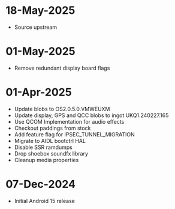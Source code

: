 # 18-May-2025
- Source upstream

# 01-May-2025
- Remove redundant display board flags

# 01-Apr-2025
- Update blobs to OS2.0.5.0.VMWEUXM
- Update display, GPS and QCC blobs to ingot UKQ1.240227.165
- Use QCOM Implementation for audio effects
- Checkout paddings from stock
- Add feature flag for IPSEC_TUNNEL_MIGRATION
- Migrate to AIDL bootctrl HAL
- Disable SSR ramdumps
- Drop shoebox soundfx library
- Cleanup media properties

# 07-Dec-2024
- Initial Android 15 release
